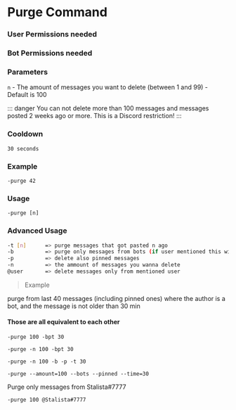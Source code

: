 # Purge Command

### User Permissions needed
> <Badge text="MANAGE_MESSAGES" type="error" vertical="middle"/>
### Bot Permissions needed
> <Badge text="MANAGE_MESSAGES" type="error" vertical="middle"/>

### Parameters
`n` - The amount of messages you want to delete (between 1 and 99) - Default is 100

::: danger 
You can not delete more than 100 messages and messages posted 2 weeks ago or more.
This is a Discord restriction!
:::

### Cooldown
`30 seconds`

### Example
`-purge 42`

### Usage
`-purge [n]`

### Advanced Usage
```bash
-t [n]      => purge messages that got pasted n ago
-b          => purge only messages from bots (if user mentioned this will be ignored)
-p          => delete also pinned messages
-n          => the ammount of messages you wanna delete
@user       => delete messages only from mentioned user
```

>Example

purge from last 40 messages (including pinned ones) where 
the author is a bot, and the message is not older than 30 min 

#### Those are all equivalent to each other
`-purge 100 -bpt 30` 

`-purge -n 100 -bpt 30` 

`-purge -n 100 -b -p -t 30` 

`-purge --amount=100 --bots --pinned --time=30` 

Purge only messages from Stalista#7777

`-purge 100 @Stalista#7777`

<CustomLayout/>